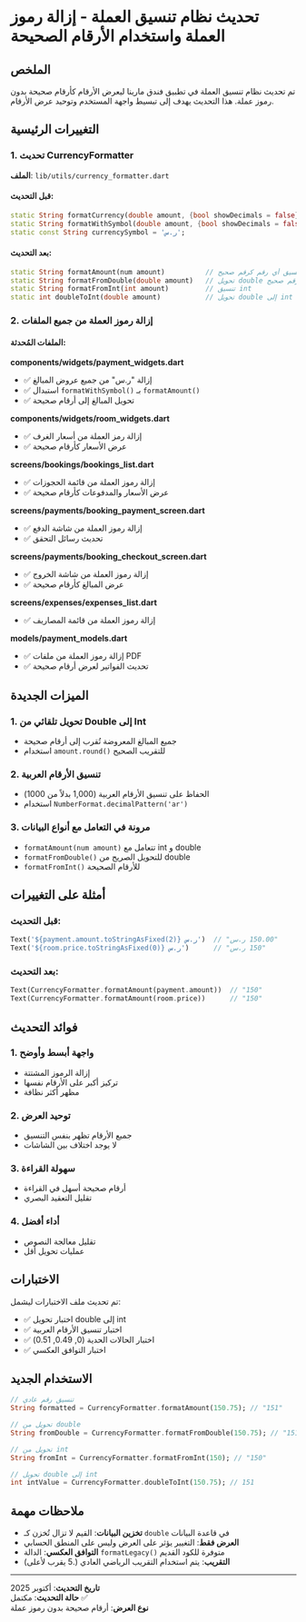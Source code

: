 # تحديث نظام تنسيق العملة - إزالة رموز العملة واستخدام الأرقام الصحيحة

## الملخص
تم تحديث نظام تنسيق العملة في تطبيق فندق مارينا ليعرض الأرقام كأرقام صحيحة بدون رموز عملة. هذا التحديث يهدف إلى تبسيط واجهة المستخدم وتوحيد عرض الأرقام.

## التغييرات الرئيسية

### 1. تحديث CurrencyFormatter
**الملف**: `lib/utils/currency_formatter.dart`

#### قبل التحديث:
```dart
static String formatCurrency(double amount, {bool showDecimals = false})
static String formatWithSymbol(double amount, {bool showDecimals = false})
static const String currencySymbol = 'ر.س';
```

#### بعد التحديث:
```dart
static String formatAmount(num amount)          // تنسيق أي رقم كرقم صحيح
static String formatFromDouble(double amount)   // تحويل double إلى رقم صحيح
static String formatFromInt(int amount)         // تنسيق int
static int doubleToInt(double amount)           // تحويل double إلى int
```

### 2. إزالة رموز العملة من جميع الملفات

#### الملفات المُحدثة:

**components/widgets/payment_widgets.dart**
- ✅ إزالة "ر.س" من جميع عروض المبالغ
- ✅ استبدال `formatWithSymbol()` بـ `formatAmount()`
- ✅ تحويل المبالغ إلى أرقام صحيحة

**components/widgets/room_widgets.dart**
- ✅ إزالة رمز العملة من أسعار الغرف
- ✅ عرض الأسعار كأرقام صحيحة

**screens/bookings/bookings_list.dart**
- ✅ إزالة رموز العملة من قائمة الحجوزات
- ✅ عرض الأسعار والمدفوعات كأرقام صحيحة

**screens/payments/booking_payment_screen.dart**
- ✅ إزالة رموز العملة من شاشة الدفع
- ✅ تحديث رسائل التحقق

**screens/payments/booking_checkout_screen.dart**
- ✅ إزالة رموز العملة من شاشة الخروج
- ✅ عرض المبالغ كأرقام صحيحة

**screens/expenses/expenses_list.dart**
- ✅ إزالة رموز العملة من قائمة المصاريف

**models/payment_models.dart**
- ✅ إزالة رموز العملة من ملفات PDF
- ✅ تحديث الفواتير لعرض أرقام صحيحة

## الميزات الجديدة

### 1. تحويل تلقائي من Double إلى Int
- جميع المبالغ المعروضة تُقرب إلى أرقام صحيحة
- استخدام `amount.round()` للتقريب الصحيح

### 2. تنسيق الأرقام العربية
- الحفاظ على تنسيق الأرقام العربية (1,000 بدلاً من 1000)
- استخدام `NumberFormat.decimalPattern('ar')`

### 3. مرونة في التعامل مع أنواع البيانات
- `formatAmount(num amount)` تتعامل مع int و double
- `formatFromDouble()` للتحويل الصريح من double
- `formatFromInt()` للأرقام الصحيحة

## أمثلة على التغييرات

### قبل التحديث:
```dart
Text('${payment.amount.toStringAsFixed(2)} ر.س')  // "150.00 ر.س"
Text('${room.price.toStringAsFixed(0)} ر.س')      // "150 ر.س"
```

### بعد التحديث:
```dart
Text(CurrencyFormatter.formatAmount(payment.amount))  // "150"
Text(CurrencyFormatter.formatAmount(room.price))      // "150"
```

## فوائد التحديث

### 1. واجهة أبسط وأوضح
- إزالة الرموز المشتتة
- تركيز أكبر على الأرقام نفسها
- مظهر أكثر نظافة

### 2. توحيد العرض
- جميع الأرقام تظهر بنفس التنسيق
- لا يوجد اختلاف بين الشاشات

### 3. سهولة القراءة
- أرقام صحيحة أسهل في القراءة
- تقليل التعقيد البصري

### 4. أداء أفضل
- تقليل معالجة النصوص
- عمليات تحويل أقل

## الاختبارات

تم تحديث ملف الاختبارات ليشمل:
- ✅ اختبار تحويل double إلى int
- ✅ اختبار تنسيق الأرقام العربية
- ✅ اختبار الحالات الحدية (0, 0.49, 0.51)
- ✅ اختبار التوافق العكسي

## الاستخدام الجديد

```dart
// تنسيق رقم عادي
String formatted = CurrencyFormatter.formatAmount(150.75); // "151"

// تحويل من double
String fromDouble = CurrencyFormatter.formatFromDouble(150.75); // "151"

// تحويل من int
String fromInt = CurrencyFormatter.formatFromInt(150); // "150"

// تحويل double إلى int
int intValue = CurrencyFormatter.doubleToInt(150.75); // 151
```

## ملاحظات مهمة

- **تخزين البيانات**: القيم لا تزال تُخزن كـ `double` في قاعدة البيانات
- **العرض فقط**: التغيير يؤثر على العرض وليس على المنطق الحسابي
- **التوافق العكسي**: الدالة `formatLegacy()` متوفرة للكود القديم
- **التقريب**: يتم استخدام التقريب الرياضي العادي (.5 يقرب لأعلى)

---

**تاريخ التحديث**: أكتوبر 2025  
**حالة التحديث**: مكتمل ✅  
**نوع العرض**: أرقام صحيحة بدون رموز عملة